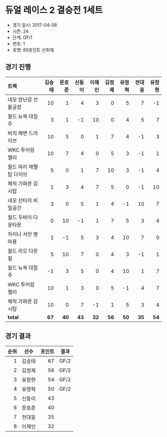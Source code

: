 # 듀얼 레이스 2 결승전 1세트

- 경기 일시: 2017-04-08
- 시즌: 24
- 단계: GF/1
- 번호: 1
- 포맷: 60포인트 선취제





## 경기 진행

| 트랙 | 김승태 | 문호준 | 신동이 | 이재인 | 김정제 | 유영혁 | 전대웅 | 유창현 |
|:---|---:|---:|---:|---:|---:|---:|---:|---:|
| 네모 장난감 선물공장 | 10 | 1 | 4 | 3 | 0 | 5 | 7 | -1 |
| 월드 뉴욕 대질주 | 3 | 1 | -1 | 10 | 0 | 4 | 5 | 7 |
| 비치 해변 드라이브 | 10 | 5 | 0 | 1 | 7 | 4 | -1 | 3 |
| WKC 투어링 랠리 | 10 | 7 | 4 | 0 | 5 | 3 | -1 | 1 |
| 월드 파리 에펠탑 다이브 | 5 | 0 | 1 | 7 | 10 | 3 | -1 | 4 |
| 해적 가파른 감시탑 | 1 | 3 | 4 | 7 | 5 | 0 | -1 | 10 |
| 네모 산타의 비밀공간 | 3 | 0 | 5 | 1 | 4 | -1 | 10 | 7 |
| 월드 두바이 다운타운 | 0 | 10 | -1 | 1 | 7 | 5 | 3 | 4 |
| 차이나 서안 병마용 | 1 | -1 | 5 | 3 | 4 | 10 | 7 | 0 |
| 월드 리오 다운힐 | 5 | 10 | 7 | 0 | 4 | 3 | -1 | 1 |
| 월드 뉴욕 대질주 | -1 | 3 | 5 | 0 | 4 | 10 | 1 | 7 |
| WKC 투어링 랠리 | 10 | 1 | 3 | 0 | 5 | -1 | 4 | 7 |
| 해적 가파른 감시탑 | 10 | 0 | 7 | -1 | 1 | 5 | 3 | 4 |
| __total__ | __67__ | __40__ | __43__ | __32__ | __56__ | __50__ | __35__ | __54__ |




## 경기 결과

| 순위 | 선수 | 포인트 | 결과 |
|---:|:---:|---:|:---:|
| 1 | 김승태 | 67 | GF/2 |
| 2 | 김정제 | 56 | GF/2 |
| 3 | 유창현 | 54 | GF/2 |
| 4 | 유영혁 | 50 | GF/2 |
| 5 | 신동이 | 43 |  |
| 6 | 문호준 | 40 |  |
| 7 | 전대웅 | 35 |  |
| 8 | 이재인 | 32 |  |

